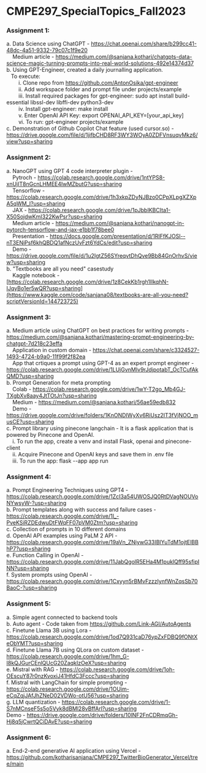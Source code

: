 # CMPE297_SpecialTopics_Fall2023

### Assignment 1:
a.  Data Science using ChatGPT - https://chat.openai.com/share/b299cc41-48dc-4a51-9332-79c07c1f9e20 <br>
&nbsp; &nbsp; Medium article - https://medium.com/@sanjana.kothari/chatgpts-data-science-magic-turning-prompts-into-real-world-solutions-492e14374d37 <br>
b.  Using GPT-Engineer, created a daily journalling application. <br>
&nbsp; &nbsp;To execute: <br>
&nbsp; &nbsp; &nbsp; &nbsp; i. Clone repo from https://github.com/AntonOsika/gpt-engineer <br>
&nbsp; &nbsp; &nbsp; &nbsp; ii. Add workspace folder and prompt file under projects/example  <br>
&nbsp; &nbsp; &nbsp; &nbsp; iii. Install required packages for gpt-engineer: sudo apt install build-essential libssl-dev libffi-dev python3-dev <br>
&nbsp; &nbsp; &nbsp; &nbsp; iv. Install gpt-engineer: make install <br>
&nbsp; &nbsp; &nbsp; &nbsp; v. Enter OpenAI API Key: export OPENAI_API_KEY=[your_api_key] <br>
&nbsp; &nbsp; &nbsp; &nbsp; vi. To run: gpt-engineer projects/example <br>
c.  Demonstration of Github Copilot Chat feature (used cursor.so) - https://drive.google.com/file/d/1jifbCHD8RF3WY3WOyA0ZDFVnsuqvMkz6/view?usp=sharing

### Assignment 2:
a.  NanoGPT using GPT 4 code interpreter plugin - <br>
&nbsp; &nbsp; Pytroch - https://colab.research.google.com/drive/1ntYPS8-xnUjIT8nGcnLHMEE4IwMZbutG?usp=sharing <br>
&nbsp; &nbsp; Tensorflow - https://colab.research.google.com/drive/1h3xkpZDyNJBzo0CPpXLpgXZXpA5qWM_l?usp=sharing <br>
&nbsp; &nbsp; JAX - https://colab.research.google.com/drive/1pJbbIKBCIta1-X50SojdwKmI322KwPsr?usp=sharing <br>
&nbsp; &nbsp; Medium article - https://medium.com/@sanjana.kothari/nanogpt-in-pytorch-tensorflow-and-jax-e1bb1f78bee0 <br>
&nbsp; &nbsp; Presentation - https://docs.google.com/presentation/d/1RIFfKJOSl--nT3ENiPsf6khQBDQ1afNczUvFzt6YdCs/edit?usp=sharing <br>
&nbsp; &nbsp; Demo - https://drive.google.com/file/d/1u2IgtZ56SYreqvtDhQve9Bb84GnOrhvS/view?usp=sharing <br> 
b. "Textbooks are all you need" casestudy <br>
&nbsp; &nbsp; Kaggle notebook - [https://colab.research.google.com/drive/1z8CekKb1rgh1IlkqhN-IJqyBo1er5wQR?usp=sharing](https://www.kaggle.com/code/sanjana08/textbooks-are-all-you-need?scriptVersionId=144723725) <br>

### Assignment 3:
a.  Medium article using ChatGPT on best practices for writing prompts - https://medium.com/@sanjana.kothari/mastering-prompt-engineering-by-chatgpt-7d218c23effa <br>
&nbsp; &nbsp; Application in custom domain - https://chat.openai.com/share/c3324527-1493-4724-b9a0-11f99f2f82ea <br>
&nbsp; &nbsp; App that crtiques a prompt using GPT-4 as an expert prompt engineer - https://colab.research.google.com/drive/1LUjGvnMIv9rJdjpotabT_OcTCufAkQMD?usp=sharing <br>
b.  Prompt Generation for meta prompting <br>
&nbsp; &nbsp; Colab - https://colab.research.google.com/drive/1wY-T2go_Mb4GJ-TXgbXv8aay4JtTOtJn?usp=sharing <br>
&nbsp; &nbsp; Medium - https://medium.com/@sanjana.kothari/56ae59edb832 <br>
&nbsp; &nbsp; Demo - https://drive.google.com/drive/folders/1KnONDIWyXv6RiUsz2IT3fVjNOO_musCE?usp=sharing <br>
c.  Prompt library using pinecone langchain - It is a flask application that is powered by Pinecone and OpenAI. <br>
&nbsp; &nbsp; i. To run the app, create a venv and install Flask, openai and pinecone-client <br>
&nbsp; &nbsp; ii. Acquire Pinecone and OpenAI keys and save them in .env file <br>
&nbsp; &nbsp; iii. To run the app: flask --app app run

### Assignment 4:
a. Prompt Engineering Techniques using GPT4 - https://colab.research.google.com/drive/1ZcI3a54UWOSJQ0RtDVagNOUVoNYwsyW-?usp=sharing <br>
b. Prompt templates along with success and failure cases - https://colab.research.google.com/drive/1I_-PveKSiRZDEdwuDtFWqFF07pVM0Ztm?usp=sharing <br>
c. Collection of prompts in 10 different domains <br>
d. OpenAI API examples using PaLM 2 API -  https://colab.research.google.com/drive/19aVn_ZNiywG33IBlYuTdM1ojtElBBhP7?usp=sharing <br>
e. Function Calling in OpenAI - https://colab.research.google.com/drive/11JabQgolR5EHa4M1puklQff95sfipINN?usp=sharing <br>
f. System prompts using OpenAI - https://colab.research.google.com/drive/1Cxyyn5rBMvFzzzIynfWnZqsSb70BaoC-?usp=sharing <br>

### Assignment 5:
a. Simple agent connected to backend tools <br>
b. Auto agent - Code taken from https://github.com/Link-AGI/AutoAgents <br>
c. Finetune Llama 3B using Lora - https://colab.research.google.com/drive/1od7Q931caD76ypZxFDBQ9fONtXeObYMT?usp=sharing <br>
d. Finetune Llama 7B using QLora on custom dataset - https://colab.research.google.com/drive/1hm_G-I8kQJGurCEnlQUcG20ZaqkIzOeX?usp=sharing <br>
e. Mistral with RAG - https://colab.research.google.com/drive/1oh-OEscuY87r0nzKvoxiJ41HfdC3Fccc?usp=sharing <br>
f. Mistral with LangChain for simple prompting - https://colab.research.google.com/drive/1OUim-eCqZqjJAfJhZNeD02VDWo-otU56?usp=sharing <br>
g. LLM quantization - https://colab.research.google.com/drive/1-S7nMCnseF5s5o5Vyk8dBMl28vBffArl?usp=sharing <br>
Demo - https://drive.google.com/drive/folders/10lNF2FnCDRmqGh-Hj8q5jCwrtQCiDAvE?usp=sharing <br>

### Assignment 6:
a. End-2-end generative AI application using Vercel - https://github.com/kotharisanjana/CMPE297_TwitterBioGenerator_Vercel/tree/main 
